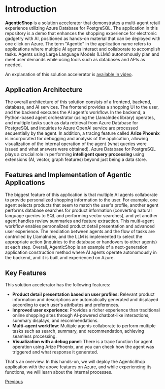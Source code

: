 # Introduction

**AgenticShop** is a solution accelerator that demonstrates a multi-agent retail experience utilizing Azure Database for PostgreSQL. The application in this repository is a demo that enhances the shopping experience for electronic gadgetry with AI, positioned as hands-on material that can be deployed with one click on Azure. The term "Agentic" in the application name refers to applications where multiple AI agents interact and collaborate to accomplish tasks. Agents using Large Language Models (LLMs) autonomously plan and meet user demands while using tools such as databases and APIs as needed.

An explanation of this solution accelerator is [available in video](https://build.microsoft.com/en-US/sessions/BRK211).

## Application Architecture

The overall architecture of this solution consists of a frontend, backend, database, and AI services. The frontend provides a shopping UI to the user, and the backend executes the AI agent's workflow. In the backend, a Python-based agent orchestrator (using the LlamaIndex library) operates, and multiple tasks such as data retrieval from Azure Database for PostgreSQL and inquiries to Azure OpenAI service are processed sequentially by the agent. In addition, a tracing feature called **Arize Phoenix** is incorporated for debugging and analysis of the application, allowing visualization of the internal operation of the agent (what queries were issued and what answers were obtained). Azure Database for PostgreSQL plays a crucial role in performing **intelligent query processing** using extensions (AI, vector, graph features) beyond just being a data store.

## Features and Implementation of Agentic Applications

The biggest feature of this application is that multiple AI agents collaborate to provide personalized shopping information to the user. For example, one agent selects products that seem to match the user's profile, another agent performs database searches for product information (converting natural language queries to SQL and performing vector searches), and yet another agent handles review summaries and feature extraction. This multi-agent workflow enables personalized product detail presentation and advanced user experience. The mediation between agents and the flow of tasks are controlled by LlamaIndex, and the LLM is implemented to select the appropriate action (inquiries to the database or handovers to other agents) at each step. Overall, AgenticShop is an example of a next-generation application construction method where AI agents operate autonomously in the backend, and it is built and experienced on Azure.

## Key Features

This solution accelerator has the following features:
- **Product detail presentation based on user profiles**: Relevant product information and descriptions are automatically generated and displayed according to each user's attributes and preferences.
- **Improved user experience**: Provides a richer experience than traditional online shopping sites through AI-powered chatbot-like interactions, summary displays, and recommendations.
- **Multi-agent workflow**: Multiple agents collaborate to perform multiple tasks such as search, summary, and recommendation, achieving seamless processing.
- **Visualization with a debug panel**: There is a trace function for agent operation using Arize Phoenix, and you can check how the agent was triggered and what response it generated.

That's an overview. In this hands-on, we will deploy the AgenticShop application with the above features on Azure, and while experiencing its functions, we will learn about the internal processes.

[Previous](00-Prerequisites.md)
